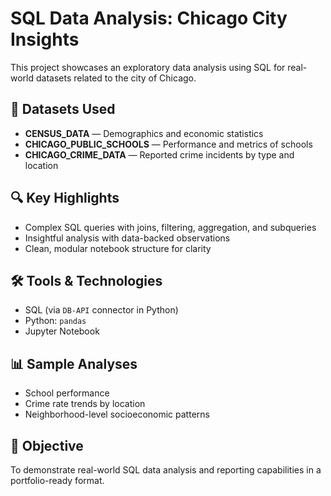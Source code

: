 # SQL Data Analysis: Chicago City Insights

This project showcases an exploratory data analysis using SQL for real-world datasets related to the city of Chicago.

## 📁 Datasets Used
- **CENSUS_DATA** — Demographics and economic statistics
- **CHICAGO_PUBLIC_SCHOOLS** — Performance and metrics of schools
- **CHICAGO_CRIME_DATA** — Reported crime incidents by type and location

## 🔍 Key Highlights
- Complex SQL queries with joins, filtering, aggregation, and subqueries
- Insightful analysis with data-backed observations
- Clean, modular notebook structure for clarity

## 🛠️ Tools & Technologies
- SQL (via `DB-API` connector in Python)
- Python: `pandas`
- Jupyter Notebook

## 📊 Sample Analyses
- School performance
- Crime rate trends by location
- Neighborhood-level socioeconomic patterns

## 📌 Objective
To demonstrate real-world SQL data analysis and reporting capabilities in a portfolio-ready format.

